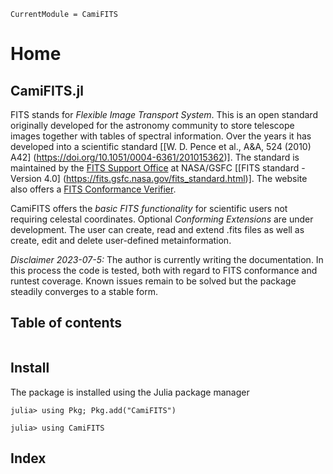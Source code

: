 ```@meta
CurrentModule = CamiFITS
```

# Home

## CamiFITS.jl

FITS stands for *Flexible Image Transport System*. This is an open standard 
originally developed for the astronomy community to store telescope images 
together with tables of spectral information. Over the years it has developed 
into a scientific standard [[W. D. Pence et al., A&A, 524 (2010) A42]
(https://doi.org/10.1051/0004-6361/201015362)]. The standard is maintained by 
the [FITS Support Office](http://fits.gsfc.nasa.gov/) at 
NASA/GSFC [[FITS standard - Version 4.0]
(https://fits.gsfc.nasa.gov/fits_standard.html)]. The website also offers a 
[FITS Conformance Verifier](https://fits.gsfc.nasa.gov/fits_verify.html). 

CamiFITS offers the *basic FITS functionality* for scientific users not 
requiring celestal coordinates. Optional *Conforming Extensions* are under 
development. The user can create, read and extend .fits files as well as 
create, edit and delete user-defined metainformation.

*Disclaimer 2023-07-5:* The author is currently writing the documentation. 
In this process the code is tested, both with regard to FITS conformance and 
runtest coverage. Known issues remain to be solved but the package steadily
converges to a stable form.

## Table of contents

```@contents
```

## Install

The package is installed using the Julia package manager

```
julia> using Pkg; Pkg.add("CamiFITS")

julia> using CamiFITS
```

## Index

```@index
```